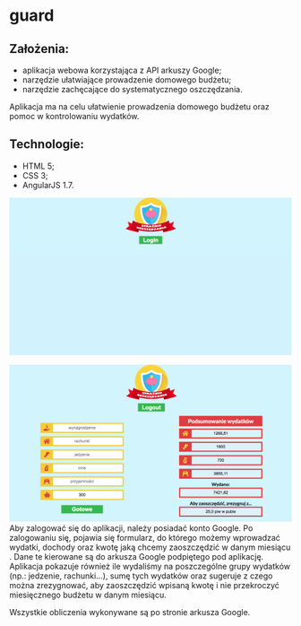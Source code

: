 # guard

## Założenia: 

- aplikacja webowa korzystająca z API arkuszy Google;
- narzędzie ułatwiające prowadzenie domowego budżetu;
- narzędzie zachęcające do systematycznego oszczędzania. 

Aplikacja ma na celu ułatwienie prowadzenia domowego budżetu oraz pomoc w kontrolowaniu 
wydatków.

## Technologie:

- HTML 5;
- CSS 3;
- AngularJS 1.7.

![Image of logowanie](https://github.com/justynabarwicka/guard/blob/master/screeny/screen1.png)

![Image of po zalogowaniu](https://github.com/justynabarwicka/guard/blob/master/screeny/screen2.png)
Aby zalogować się do aplikacji, należy posiadać konto Google. Po zalogowaniu się, pojawia się formularz, do którego możemy wprowadzać wydatki, dochody oraz kwotę jaką chcemy zaoszczędzić w danym miesiącu . Dane te kierowane są do arkusza Google podpiętego pod aplikację. Aplikacja pokazuje również ile wydaliśmy na poszczególne grupy wydatków (np.: jedzenie, rachunki…), sumę tych wydatków oraz sugeruje z czego można zrezygnować, aby zaoszczędzić wpisaną kwotę i nie przekroczyć miesięcznego budżetu w danym miesiącu.

Wszystkie obliczenia wykonywane są po stronie arkusza Google.

